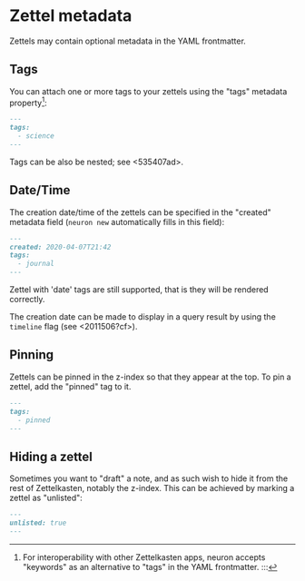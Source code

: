 # Zettel metadata

Zettels may contain optional metadata in the YAML frontmatter.

## Tags

You can attach one or more tags to your zettels using the "tags" metadata property[^kw]:

```markdown
---
tags:
  - science
---
```

Tags can be also be nested; see <535407ad>. 

[^kw]: For interoperability with other Zettelkasten apps, neuron accepts "keywords" as an alternative to "tags" in the YAML frontmatter.
:::

## Date/Time

The creation date/time of the zettels can be specified in the "created" metadata field (`neuron new` automatically fills in this field):

```markdown
---
created: 2020-04-07T21:42
tags:
  - journal
---
```

Zettel with 'date' tags are still supported, that is they will be rendered correctly.

The creation date can be made to display in a query result by using the `timeline` flag (see <2011506?cf>).

## Pinning

Zettels can be pinned in the z-index so that they appear at the top. To pin a zettel, add the "pinned" tag to it.

```markdown
---
tags:
  - pinned 
---
```

## Hiding a zettel

Sometimes you want to "draft" a note, and as such wish to hide it from the rest of Zettelkasten, notably the z-index. This can be achieved by marking a zettel as "unlisted":

```markdown
---
unlisted: true 
---
```
